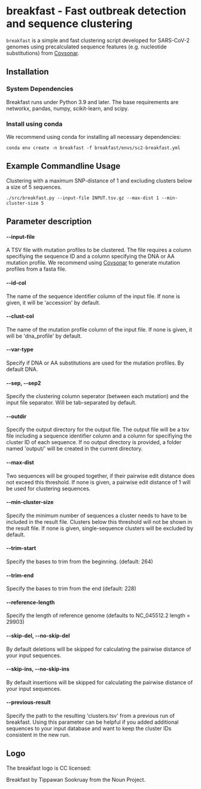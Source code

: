 # breakfast - Fast outbreak detection and sequence clustering

`breakfast` is a simple and fast clustering script developed for SARS-CoV-2 genomes using precalculated sequence features (e.g. nucleotide substitutions) from [Covsonar](https://gitlab.com/s.fuchs/covsonar). 

## Installation

### System Dependencies
Breakfast runs under Python 3.9 and later. The base requirements are networkx, pandas, numpy, scikit-learn, and scipy. 

### Install using conda
We recommend using conda for installing all necessary dependencies:
```
conda env create -n breakfast -f breakfast/envs/sc2-breakfast.yml
```
## Example Commandline Usage
Clustering with a maximum SNP-distance of 1 and excluding clusters below a size of 5 sequences.

```
./src/breakfast.py --input-file INPUT.tsv.gz --max-dist 1 --min-cluster-size 5
```

## Parameter description

#### --input-file
A TSV file with mutation profiles to be clustered. The file requires a column specifiying the sequence ID and a column specifying the DNA or AA mutation profile.
We recommend using [Covsonar](https://gitlab.com/s.fuchs/covsonar) to generate mutation profiles from a fasta file. 

#### --id-col
The name of the sequence identifier column of the input file. If none is given, it will be 'accession' by default.

#### --clust-col
The name of the mutation profile column of the input file. If none is given, it will be 'dna_profile' by default.

#### --var-type
Specify if DNA or AA substitutions are used for the mutation profiles. By default DNA.

#### --sep, --sep2
Specify the clustering column seperator (between each mutation) and the input file separator. Will be tab-separated by default.

#### --outdir
Specify the output directory for the output file. The output file will be a tsv file including a sequence identifier column and a column for specifiying the cluster ID of each sequence. If no output directory is provided, a folder named 'output/' will be created in the current directory.
  
#### --max-dist   
Two sequences will be grouped together, if their pairwise edit distance does not exceed this threshold. If none is given, a pairwise edit distance of 1 will be used for clustering sequences.
  
#### --min-cluster-size 
Specify the minimum number of sequences a cluster needs to have to be included in the result file. Clusters below this threshold will not be shown in the result file. If none is given, single-sequence clusters will be excluded by default.

#### --trim-start 
Specify the bases to trim from the beginning. (default: 264)
  
#### --trim-end    
Specify the bases to trim from the end (default: 228)
  
#### --reference-length 
Specify the length of reference genome (defaults to NC_045512.2 length = 29903)
  
#### --skip-del, --no-skip-del
By default deletions will be skipped for calculating the pairwise distance of your input sequences.

#### --skip-ins, --no-skip-ins
By default insertions will be skipped for calculating the pairwise distance of your input sequences.

#### --previous-result
Specify the path to the resulting 'clusters.tsv' from a previous run of breakfast. 
Using this parameter can be helpful if you added additional sequences to your input database and want to keep the cluster IDs consistent in the new run. 


## Logo

The breakfast logo is CC licensed:

Breakfast by Tippawan Sookruay from the Noun Project.
